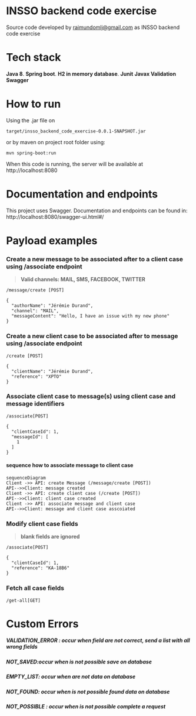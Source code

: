 # INSSO backend code exercise

Source code developed by raimundomlj@gmail.com as INSSO backend code exercise

# Tech stack

**Java 8**.
**Spring boot**.
**H2 in memory database**.
**Junit**
**Javax Validation**
**Swagger**

# How to run

Using the .jar file on 
```
target/insso_backend_code_exercise-0.0.1-SNAPSHOT.jar
``` 

or by maven on project root folder using: 
```
mvn spring-boot:run
```

When this code is running, the server will be available at http://localhost:8080

# Documentation and endpoints

This project uses Swagger. 
Documentation and endpoints can be found in: http://localhost:8080/swagger-ui.html#/

# Payload examples

### Create a new message to be associated after to a client case using /associate endpoint

>**Valid channels: MAIL, SMS, FACEBOOK, TWITTER**

```
/message/create [POST]

{
  "authorName": "Jérémie Durand",
  "channel": "MAIL",
  "messageContent": "Hello, I have an issue with my new phone"
}
```
### Create a new client case to be associated after to message using /associate endpoint
```
/create [POST]

{
  "clientName": "Jérémie Durand",
  "reference": "XPTO"
}
```
### Associate client case to message(s) using client case and message identifiers
```
/associate[POST]

{
  "clientCaseId": 1,
  "messageId": [
    1
  ]
}
```
####  sequence how to associate message to client case
```mermaid
sequenceDiagram
Client ->> API: create Message (/message/create [POST])
API-->>Client: message created
Client ->> API: create client case (/create [POST])
API-->>Client: client case created
Client ->> API: associate message and client case
API-->>Client: message and client case asscoiated
```
### Modify client case fields
>**blank fields are ignored**
```
/associate[POST]

{
  "clientCaseId": 1,  
  "reference": "KA-18B6"
}
```
### Fetch all case fields
```
/get-all[GET]

```

# Custom Errors
##### VALIDATION_ERROR : occur when field are not correct, send a list with all wrong fields
##### NOT_SAVED:occur when is not possible save on database
##### EMPTY_LIST: occur when are not data on database 
##### NOT_FOUND: occur when is not possible found data on database   
##### NOT_POSSIBLE : occur when is not possible complete a request 